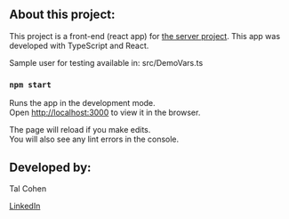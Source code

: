 ## About this project: 

This project is a front-end (react app) for <a href="https://github.com/talco318/my-project-app-serve">the server project</a>.
This app was developed with TypeScript and React. 

Sample user for testing available in:
src/DemoVars.ts


### `npm start`
Runs the app in the development mode.\
Open [http://localhost:3000](http://localhost:3000) to view it in the browser.

The page will reload if you make edits.\
You will also see any lint errors in the console.

## Developed by:

Tal Cohen

<a href="https://www.linkedin.com/in/talco318/" target="_blank">LinkedIn</a>
